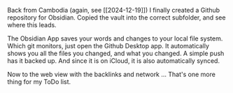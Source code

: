 Back from Cambodia (again, see [[2024-12-19]]) I finally created a Github repository for Obsidian. Copied the vault into the correct subfolder, and see where this leads.

The Obsidian App saves your words and changes to your local file system. Which git monitors, just open the Github Desktop app. It automatically shows you all the files you changed, and what you changed. A simple push has it backed up. And since it is on iCloud, it is also automatically synced.

Now to the web view with the backlinks and network ... That's one more thing for my ToDo list.